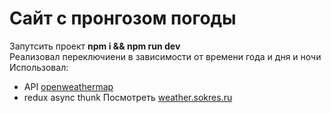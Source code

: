 # Сайт с пронгозом погоды
Запутсить проект __npm i && npm run dev__\
Реализовал переключиени в зависимости от времени года и дня и ночи  
Использовал:  
- API [openweathermap](https://openweathermap.org/api)
- redux async thunk 
Посмотреть [weather.sokres.ru](http://weather.sokres.ru/)
